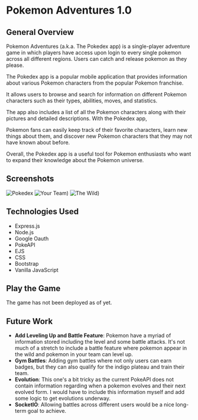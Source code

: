 # **Pokemon Adventures 1.0**

## General Overview

Pokemon Adventures (a.k.a. The Pokedex app) is a single-player adventure game in which players have access upon login to every single pokemon across all different regions. Users can catch and release pokemon as they please.

The Pokedex app is a popular mobile application that provides information about various Pokemon characters from the popular Pokemon franchise. 

It allows users to browse and search for information on different Pokemon characters such as their types, abilities, moves, and statistics. 

The app also includes a list of all the Pokemon characters along with their pictures and detailed descriptions. With the Pokedex app, 

Pokemon fans can easily keep track of their favorite characters, learn new things about them, and discover new Pokemon characters that they may not have known about before. 

Overall, the Pokedex app is a useful tool for Pokemon enthusiasts who want to expand their knowledge about the Pokemon universe.

## Screenshots

![Pokedex](./public/images/pokedex)
![Your Team](./public/images/team))
![The Wild](./public/images/wild))

## Technologies Used

- Express.js
- Node.js
- Google Oauth
- PokeAPI
- EJS
- CSS
- Bootstrap
- Vanilla JavaScript

## Play the Game

The game has not been deployed as of yet.

## Future Work

- **Add Leveling Up and Battle Feature**: Pokemon have a myriad of information stored including the level and some battle attacks. It's not much of a stretch to include a battle feature where pokemon appear in the wild and pokemon in your team can level up.
- **Gym Battles**: Adding gym battles where not only users can earn badges, but they can also qualify for the indigo plateau and train their team.
- **Evolution**: This one's a bit tricky as the current PokeAPI does not contain information regarding when a pokemon evolves and their next evolved form. I would have to include this information myself and add some logic to get evolutions underway.
- **SocketIO**: Allowing battles across different users would be a nice long-term goal to achieve.